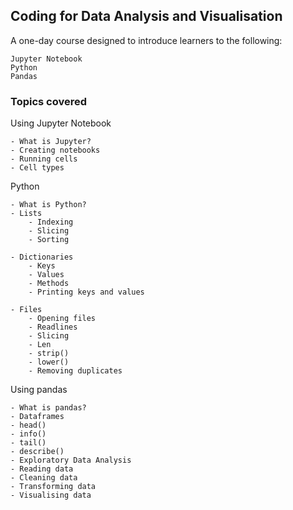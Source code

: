 ## Coding for Data Analysis and Visualisation

A one-day course designed to introduce learners to the following:

    Jupyter Notebook
    Python
    Pandas

### Topics covered

Using Jupyter Notebook

    - What is Jupyter?
    - Creating notebooks
    - Running cells
    - Cell types

Python

    - What is Python?
    - Lists
        - Indexing
        - Slicing
        - Sorting

    - Dictionaries
        - Keys
        - Values
        - Methods
        - Printing keys and values 
        
    - Files
        - Opening files
        - Readlines
        - Slicing
        - Len
        - strip()
        - lower()
        - Removing duplicates
    
Using pandas

    - What is pandas?
    - Dataframes
    - head()
    - info()
    - tail()
    - describe()
    - Exploratory Data Analysis
    - Reading data
    - Cleaning data
    - Transforming data
    - Visualising data